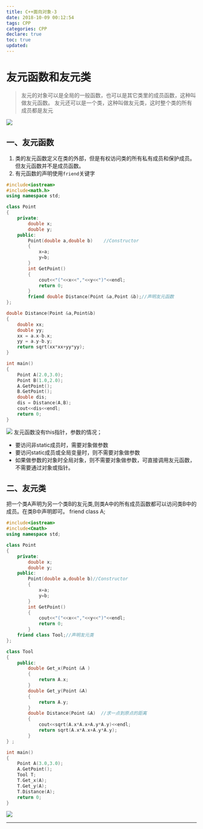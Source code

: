 ```yaml
---
title: C++面向对象-3
date: 2018-10-09 00:12:54
tags: CPP
categories: CPP
declare: true
toc: true
updated:
---
```

# 友元函数和友元类
>友元的对象可以是全局的一般函数，也可以是其它类里的成员函数，这种叫做友元函数。
>友元还可以是一个类，这种叫做友元类，这时整个类的所有成员都是友元

![](https://i.imgur.com/jJBlXph.png)

<!-- more -->
## 一、友元函数

1. 类的友元函数定义在类的外部，但是有权访问类的所有私有成员和保护成员。但友元函数并不是成员函数。
2. 有元函数的声明使用`friend`关键字

```c++
#include<iostream>
#include<math.h>
using namespace std;

class Point
{
	private:
		double x;
		double y;
	public:
		Point(double a,double b)    //Constructor
		{
			x=a;
			y=b;
		}
		int GetPoint()
		{
			cout<<"("<<x<<","<<y<<")"<<endl;
			return 0; 
		}
		friend double Distance(Point &a,Point &b);//声明友元函数 
};

double Distance(Point &a,Point&b)
{
	double xx;
	double yy;
	xx = a.x-b.x;
	yy = a.y-b.y;
	return sqrt(xx*xx+yy*yy);	
} 

int main()
{
	Point A(2.0,3.0);
	Point B(1.0,2.0);
	A.GetPoint();
	B.GetPoint();
	double dis;
	dis = Distance(A,B);
	cout<<dis<<endl;
	return 0;
}
```
![](https://i.imgur.com/l0VH5l2.png)
友元函数没有this指针，参数的情况；
- 要访问非static成员时，需要对象做参数
- 要访问static成员或全局变量时，则不需要对象做参数
- 如果做参数的对象时全局对象，则不需要对象做参数，可直接调用友元函数，不需要通过对象或指针。

## 二、友元类
把一个类A声明为另一个类B的友元类,则类A中的所有成员函数都可以访问类B中的成员。在类B中声明即可。
	friend class A;
```c++
#include<iostream>
#include<Cmath>
using namespace std;

class Point
{
	private:
	    double x;
		double y;
	public:
	    Point(double a,double b)//Constructor
		{
			x=a;
			y=b;
		}
		int GetPoint()
		{
			cout<<"("<<x<<","<<y<<")"<<endl;
			return 0;
		}
	friend class Tool;//声明友元类 
};

class Tool
{
    public:
	    double Get_x(Point &A )
		{
			return A.x;
		}	
	    double Get_y(Point &A)
	    {
	    	return A.y;
		}
		double Distance(Point &A)  //求一点到原点的距离 
		{
			cout<<sqrt(A.x*A.x+A.y*A.y)<<endl;
			return sqrt(A.x*A.x+A.y*A.y); 
		}
} ;

int main()
{
	Point A(3.0,3.0);
	A.GetPoint(); 
	Tool T;
	T.Get_x(A); 
	T.Get_y(A);
	T.Distance(A);
	return 0;
}
```
![](https://i.imgur.com/mfBflqX.png)

---